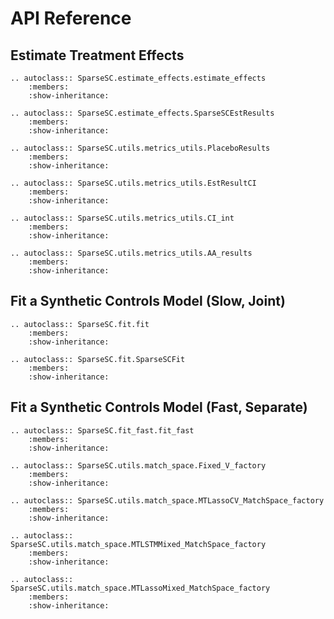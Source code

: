# API Reference


## Estimate Treatment Effects
```eval_rst
.. autoclass:: SparseSC.estimate_effects.estimate_effects
    :members:
    :show-inheritance:

```

```eval_rst
.. autoclass:: SparseSC.estimate_effects.SparseSCEstResults
    :members:
    :show-inheritance:

```

```eval_rst
.. autoclass:: SparseSC.utils.metrics_utils.PlaceboResults
    :members:
    :show-inheritance:

```

```eval_rst
.. autoclass:: SparseSC.utils.metrics_utils.EstResultCI
    :members:
    :show-inheritance:

```

```eval_rst
.. autoclass:: SparseSC.utils.metrics_utils.CI_int
    :members:
    :show-inheritance:

```

```eval_rst
.. autoclass:: SparseSC.utils.metrics_utils.AA_results
    :members:
    :show-inheritance:

```


## Fit a Synthetic Controls Model (Slow, Joint)
```eval_rst
.. autoclass:: SparseSC.fit.fit
    :members:
    :show-inheritance:

```

```eval_rst
.. autoclass:: SparseSC.fit.SparseSCFit
    :members:
    :show-inheritance:

```

## Fit a Synthetic Controls Model (Fast, Separate)
```eval_rst
.. autoclass:: SparseSC.fit_fast.fit_fast
    :members:
    :show-inheritance:

```

```eval_rst
.. autoclass:: SparseSC.utils.match_space.Fixed_V_factory
    :members:
    :show-inheritance:

```

```eval_rst
.. autoclass:: SparseSC.utils.match_space.MTLassoCV_MatchSpace_factory
    :members:
    :show-inheritance:

```

```eval_rst
.. autoclass:: SparseSC.utils.match_space.MTLSTMMixed_MatchSpace_factory
    :members:
    :show-inheritance:

```

```eval_rst
.. autoclass:: SparseSC.utils.match_space.MTLassoMixed_MatchSpace_factory
    :members:
    :show-inheritance:

```

